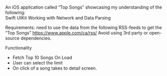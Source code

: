 An iOS application called “Top Songs” showcasing my understanding of the following:  
Swift
UIKit
Working with Network and Data Parsing  
 

Requirements:
need to use the data from the following RSS-feeds to get the “Top Songs” https://www.apple.com/ca/rss/ 
Avoid using 3rd party or open-source dependencies.


Functionality
 - Fetch Top 10 Songs On Load
 - User can select the limit
 - On click of a song takes to detail screen. 
